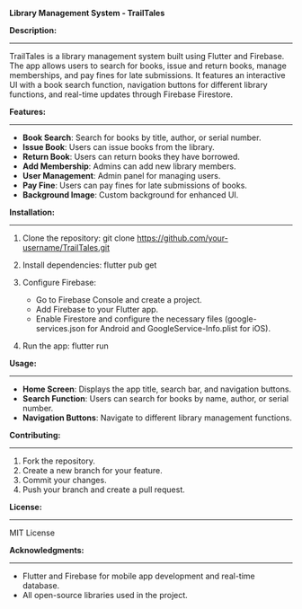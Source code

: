 **Library Management System - TrailTales**

**Description:**
____________________________________
TrailTales is a library management system built using Flutter and Firebase. The app allows users to search for books, issue and return books, manage memberships, and pay fines for late submissions. It features an interactive UI with a book search function, navigation buttons for different library functions, and real-time updates through Firebase Firestore.

**Features:**
____________________________________
- **Book Search**: Search for books by title, author, or serial number.
- **Issue Book**: Users can issue books from the library.
- **Return Book**: Users can return books they have borrowed.
- **Add Membership**: Admins can add new library members.
- **User Management**: Admin panel for managing users.
- **Pay Fine**: Users can pay fines for late submissions of books.
- **Background Image**: Custom background for enhanced UI.

**Installation:**
____________________________________

1. Clone the repository:
   git clone https://github.com/your-username/TrailTales.git

2. Install dependencies:
   flutter pub get

3. Configure Firebase:
   - Go to Firebase Console and create a project.
   - Add Firebase to your Flutter app.
   - Enable Firestore and configure the necessary files (google-services.json for Android and GoogleService-Info.plist for iOS).

4. Run the app:
   flutter run

**Usage:**
____________________________________
- **Home Screen**: Displays the app title, search bar, and navigation buttons.
- **Search Function**: Users can search for books by name, author, or serial number.
- **Navigation Buttons**: Navigate to different library management functions.

**Contributing:**
____________________________________
1. Fork the repository.
2. Create a new branch for your feature.
3. Commit your changes.
4. Push your branch and create a pull request.

**License:**
____________________________________
MIT License

**Acknowledgments:**
____________________________________
- Flutter and Firebase for mobile app development and real-time database.
- All open-source libraries used in the project.
